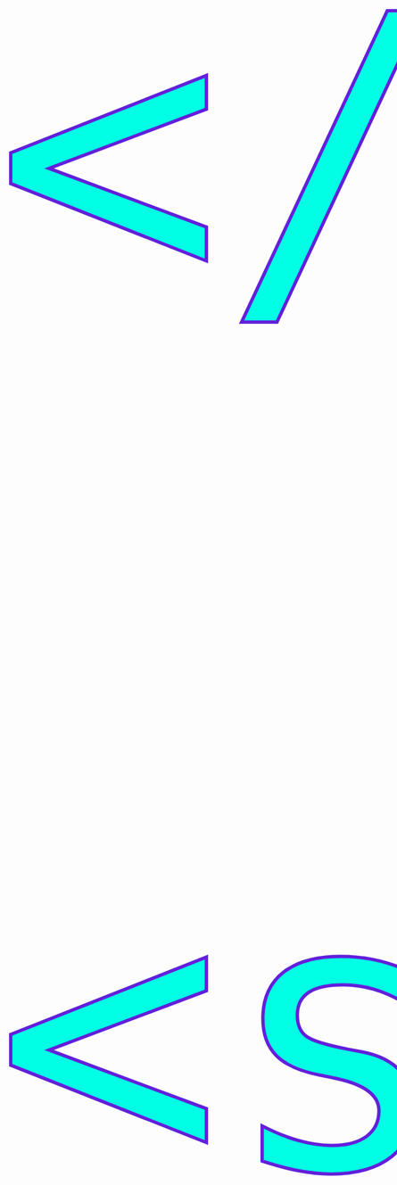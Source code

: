 
<html lang="en">

<head>
    <meta charset="UTF-8">
    <meta http-equiv="X-UA-Compatible" content="IE=edge">
    <meta name="viewport" content="width=device-width, initial-scale=1.0">
    <title>Document</title>
</head>
<style>
    @import "https://fonts.googleapis.com/css2?family=Megrim&display=swap";

    body {
        overflow: hidden;
        margin: 0;
    }

    #word {
        font-family: Megrim, cursive;
        font-size: 20vh;
        position: absolute;
        margin: 10;
        /*bottom: 0;*/
        color: rgb(0, 255, 229);
        -webkit-text-stroke: 0.15vh rgb(98, 32, 219);
    }
</style>

<body>
    <div id="word">

    </div>

    <script type="module">
        import * as THREE from "https://cdn.skypack.dev/three@0.136.0";
        import { OrbitControls } from "https://cdn.skypack.dev/three@0.136.0/examples/jsm/controls/OrbitControls";

        console.clear();

        let scene = new THREE.Scene();
        scene.background = new THREE.Color(0x160016);
        let camera = new THREE.PerspectiveCamera(60, innerWidth / innerHeight, 1, 1000);
        camera.position.set(0, 4, 21);
        let renderer = new THREE.WebGLRenderer();
        renderer.setSize(innerWidth, innerHeight);
        document.body.appendChild(renderer.domElement);
        window.addEventListener("resize", event => {
            camera.aspect = innerWidth / innerHeight;
            camera.updateProjectionMatrix();
            renderer.setSize(innerWidth, innerHeight);
        })

        let controls = new OrbitControls(camera, renderer.domElement);
        controls.enableDamping = true;
        controls.enablePan = false;

        let gu = {
            time: { value: 0 }
        }

        let sizes = [];
        let shift = [];
        let pushShift = () => {
            shift.push(
                Math.random() * Math.PI,
                Math.random() * Math.PI * 2,
                (Math.random() * 0.9 + 0.1) * Math.PI * 0.1,
                Math.random() * 0.9 + 0.1
            );
        }
        let pts = new Array(50000).fill().map(p => {
            sizes.push(Math.random() * 1.5 + 0.5);
            pushShift();
            return new THREE.Vector3().randomDirection().multiplyScalar(Math.random() * 0.5 + 9.5);
        })
        for (let i = 0; i < 100000; i++) {
            let r = 10, R = 40;
            let rand = Math.pow(Math.random(), 1.5);
            let radius = Math.sqrt(R * R * rand + (1 - rand) * r * r);
            pts.push(new THREE.Vector3().setFromCylindricalCoords(radius, Math.random() * 2 * Math.PI, (Math.random() - 0.5) * 2));
            sizes.push(Math.random() * 1.5 + 0.5);
            pushShift();
        }

        let g = new THREE.BufferGeometry().setFromPoints(pts);
        g.setAttribute("sizes", new THREE.Float32BufferAttribute(sizes, 1));
        g.setAttribute("shift", new THREE.Float32BufferAttribute(shift, 4));
        let m = new THREE.PointsMaterial({
            size: 0.125,
            transparent: true,
            depthTest: false,
            blending: THREE.AdditiveBlending,
            onBeforeCompile: shader => {
                shader.uniforms.time = gu.time;
                shader.vertexShader = `
      uniform float time;
      attribute float sizes;
      attribute vec4 shift;
      varying vec3 vColor;
      ${shader.vertexShader}
    `.replace(
                    `gl_PointSize = size;`,
                    `gl_PointSize = size * sizes;`
                ).replace(
                    `#include <color_vertex>`,
                    `#include <color_vertex>
        float d = length(abs(position) / vec3(40., 10., 40));
        d = clamp(d, 0., 1.);
        vColor = mix(vec3(227., 155., 0.), vec3(100., 50., 255.), d) / 255.;
      `
                ).replace(
                    `#include <begin_vertex>`,
                    `#include <begin_vertex>
        float t = time;
        float moveT = mod(shift.x + shift.z * t, PI2);
        float moveS = mod(shift.y + shift.z * t, PI2);
        transformed += vec3(cos(moveS) * sin(moveT), cos(moveT), sin(moveS) * sin(moveT)) * shift.a;
      `
                );
                console.log(shader.vertexShader);
                shader.fragmentShader = `
      varying vec3 vColor;
      ${shader.fragmentShader}
    `.replace(
                    `#include <clipping_planes_fragment>`,
                    `#include <clipping_planes_fragment>
        float d = length(gl_PointCoord.xy - 0.5);
        //if (d > 0.5) discard;
      `
                ).replace(
                    `vec4 diffuseColor = vec4( diffuse, opacity );`,
                    `vec4 diffuseColor = vec4( vColor, smoothstep(0.5, 0.1, d)/* * 0.5 + 0.5*/ );`
                );
                console.log(shader.fragmentShader);
            }
        });
        let p = new THREE.Points(g, m);
        p.rotation.order = "ZYX";
        p.rotation.z = 0.2;
        scene.add(p)

        let clock = new THREE.Clock();

        renderer.setAnimationLoop(() => {
            controls.update();
            let t = clock.getElapsedTime() * 0.1;
            gu.time.value = t * Math.PI;
            p.rotation.y = t * 0.15;
            renderer.render(scene, camera);
        });
    </script>
</body>

</html>

